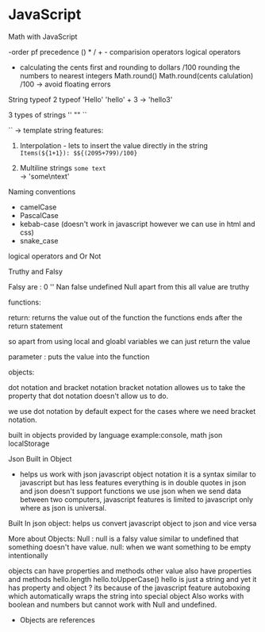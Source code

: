 # JavaScript

Math with JavaScript

-order pf precedence 
() * / + -  comparision operators logical operators

- calculating the cents first and rounding to dollars /100
rounding the numbers to nearest integers Math.round()
Math.round(cents calulation) /100 -> avoid floating errors

String 
typeof 2
typeof 'Hello'
'hello' + 3 -> 'hello3'

3 types of strings
''  ""   ``

`` -> template string
features: 

1. Interpolation - lets to insert the value directly in the string 
`Items(${1+1}): $${(2095+799)/100}`

2. Multiline strings 
`some
text`  
-> 'some\ntext'


Naming conventions
- camelCase
- PascalCase
- kebab-case (doesn't work in javascript however we can use in html and css)
- snake_case

logical operators 
and Or Not


Truthy and Falsy 

Falsy are : 0 '' Nan false undefined Null apart from this all value are truthy

functions:

return: returns the value out of the function
the functions ends after the return statement

so apart from using local and gloabl variables we can just return the value

parameter : puts the value into the function

objects:

dot notation and bracket notation 
bracket notation allowes us to take the property that dot notation doesn't allow us to do.

we use dot notation by default expect for the cases where we need bracket notation.

built in objects
provided by language example:console, math 
json
localStorage

Json Built in Object

- helps us work with json
javascript object notation
it is a syntax similar to javascript but has less features
everything is in double quotes in json and json doesn't support functions 
we use json when we send data between two computers, javascript features is limited to javascript only where as json is universal. 

Built In json object:
helps us convert javascript object to json and vice versa

More about Objects:
Null : null is a falsy value similar to undefined that something doesn't have value.
null: when we want something to be empty intentionally

 objects can have properties and methods other value also have properties and methods 
 hello.length
 hello.toUpperCase()
 hello is just a string and yet it has property and object ?
 its because of the javascript feature autoboxing which automatically wraps the string into special object 
 Also works with boolean and numbers but cannot work with Null and undefined.

 - Objects are references
